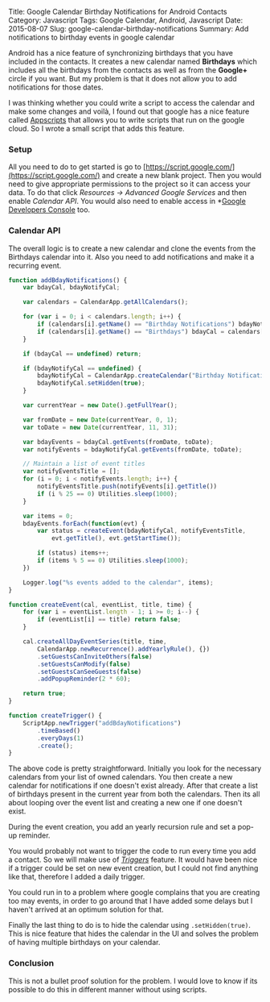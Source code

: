 Title: Google Calendar Birthday Notifications for Android Contacts
Category: Javascript
Tags: Google Calendar, Android, Javascript
Date: 2015-08-07
Slug: google-calendar-birthday-notifications
Summary: Add notifications to birthday events in google calendar


Android has a nice feature of synchronizing birthdays that you have included in the contacts.  It creates a new calendar named **Birthdays** which includes all the birthdays from the contacts as well as from the **Google+** circle if you want. But my problem is that it does not allow you to add notifications for those dates.

I was thinking whether you could write a script to access the calendar and make some changes and voilà, I found out that google has a nice feature called [Appscripts](https://developers.google.com/apps-script/%20%22App%20scripts) that allows you to write scripts that run on the google cloud. So I wrote a small script that adds this feature.

### Setup
All you need to do to get started is go to [https://script.google.com/](https://script.google.com/) and create a new blank project. Then you would need to give appropriate permissions to the project so it can access your data. To do that click *Resources -> Advanced Google Services* and then enable *Calendar API*. You would also need to enable access in *[Google Developers Console](https://console.developers.google.com) too.

### Calendar API
The overall logic is to create a new calendar and clone the events from the Birthdays calendar into it. Also you need to add notifications and make it a recurring event.

```javascript
function addBdayNotifications() {
    var bdayCal, bdayNotifyCal;

    var calendars = CalendarApp.getAllCalendars();

    for (var i = 0; i < calendars.length; i++) {
        if (calendars[i].getName() == "Birthday Notifications") bdayNotifyCal = calendars[i];
        if (calendars[i].getName() == "Birthdays") bdayCal = calendars[i];
    }

    if (bdayCal == undefined) return;

    if (bdayNotifyCal == undefined) {
        bdayNotifyCal = CalendarApp.createCalendar("Birthday Notifications");
        bdayNotifyCal.setHidden(true);
    }

    var currentYear = new Date().getFullYear();

    var fromDate = new Date(currentYear, 0, 1);
    var toDate = new Date(currentYear, 11, 31);

    var bdayEvents = bdayCal.getEvents(fromDate, toDate);
    var notifyEvents = bdayNotifyCal.getEvents(fromDate, toDate);

    // Maintain a list of event titles
    var notifyEventsTitle = [];
    for (i = 0; i < notifyEvents.length; i++) {
        notifyEventsTitle.push(notifyEvents[i].getTitle())
        if (i % 25 == 0) Utilities.sleep(1000);
    }

    var items = 0;
    bdayEvents.forEach(function(evt) {
        var status = createEvent(bdayNotifyCal, notifyEventsTitle,
            evt.getTitle(), evt.getStartTime());

        if (status) items++;
        if (items % 5 == 0) Utilities.sleep(1000);
    })

    Logger.log("%s events added to the calendar", items);
}

function createEvent(cal, eventList, title, time) {
    for (var i = eventList.length - 1; i >= 0; i--) {
        if (eventList[i] == title) return false;
    }

    cal.createAllDayEventSeries(title, time,
        CalendarApp.newRecurrence().addYearlyRule(), {})
        .setGuestsCanInviteOthers(false)
        .setGuestsCanModify(false)
        .setGuestsCanSeeGuests(false)
        .addPopupReminder(2 * 60);

    return true;
}

function createTrigger() {
    ScriptApp.newTrigger("addBdayNotifications")
        .timeBased()
        .everyDays(1)
        .create();
}
```

The above code is pretty straightforward. Initially you look for the necessary calendars from your list of owned calendars. You then create a new calendar for notifications if one doesn't exist already. After that create a list of birthdays present in the current year from both the calendars. Then its all about looping over the event list and creating a new one if one doesn't exist.

During the event creation, you add an yearly recursion rule and set a pop-up reminder.

You would probably not want to trigger the code to run every time you add a contact. So we will make use of *[Triggers](https://developers.google.com/apps-script/guides/triggers/)* feature. It would have been nice if a trigger could be set on new event creation, but I could not find anything like that, therefore I added a daily trigger.

You could run in to a problem where google complains that you are creating too may events, in order to go around that I have added some delays but I haven't arrived at an optimum solution for that.

Finally the last thing to do is to hide the calendar using `.setHidden(true)`. This is nice feature that hides the calendar in the UI and solves the problem of having multiple birthdays on your calendar.


### Conclusion
This is not a bullet proof solution for the problem. I would love to know if its possible to do this in different manner without using scripts.


